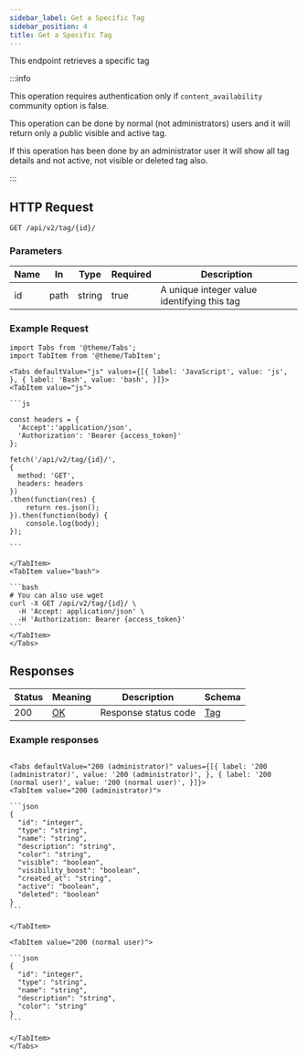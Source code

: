 ```yaml
---
sidebar_label: Get a Specific Tag
sidebar_position: 4
title: Get a Specific Tag
---
```


This endpoint retrieves a specific tag

:::info

This operation requires authentication only if `content_availability` community option is false.

This operation can be done by normal (not administrators) users and it will return only a public visible and active tag.

If this operation has been done by an administrator user it will show all tag details and not active, not visible or deleted tag also.

:::

## HTTP Request

`GET /api/v2/tag/{id}/`

### Parameters

|Name|In|Type|Required|Description|
|---|---|---|---|---|
|id|path|string|true|A unique integer value identifying this tag|

### Example Request

````mdx-code-block
import Tabs from '@theme/Tabs';
import TabItem from '@theme/TabItem';

<Tabs defaultValue="js" values={[{ label: 'JavaScript', value: 'js', }, { label: 'Bash', value: 'bash', }]}>
<TabItem value="js">

```js

const headers = {
  'Accept':'application/json',
  'Authorization': 'Bearer {access_token}'
};

fetch('/api/v2/tag/{id}/',
{
  method: 'GET',
  headers: headers
})
.then(function(res) {
    return res.json();
}).then(function(body) {
    console.log(body);
});

```

</TabItem>
<TabItem value="bash">

```bash
# You can also use wget
curl -X GET /api/v2/tag/{id}/ \
  -H 'Accept: application/json' \
  -H 'Authorization: Bearer {access_token}'
```
</TabItem>
</Tabs>
````


## Responses

|Status|Meaning|Description|Schema|
|---|---|---|---|
|200|[OK](https://tools.ietf.org/html/rfc7231#section-6.3.1)|Response status code|[Tag](/docs/apireference/v2/schemas/tag)|

### Example responses


````mdx-code-block

<Tabs defaultValue="200 (administrator)" values={[{ label: '200 (administrator)', value: '200 (administrator)', }, { label: '200 (normal user)', value: '200 (normal user)', }]}>
<TabItem value="200 (administrator)">

```json
{
  "id": "integer",
  "type": "string",      
  "name": "string",      
  "description": "string",
  "color": "string",
  "visible": "boolean",
  "visibility_boost": "boolean",
  "created_at": "string",
  "active": "boolean",
  "deleted": "boolean"
}
```

</TabItem>

<TabItem value="200 (normal user)">

```json
{
  "id": "integer",
  "type": "string",      
  "name": "string",      
  "description": "string",
  "color": "string"
}
```

</TabItem>
</Tabs>
````




